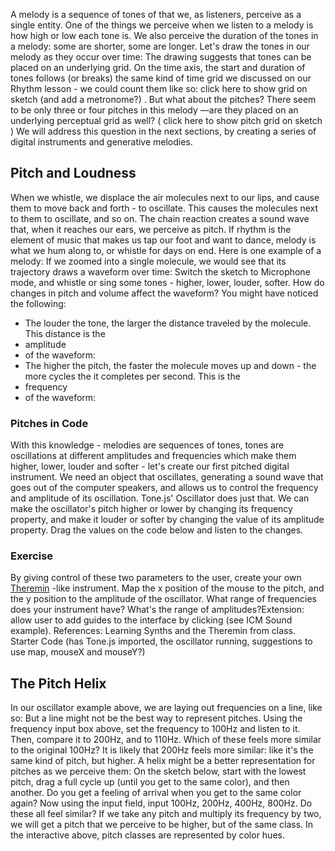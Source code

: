 A melody is a sequence of tones of that we, as listeners, perceive as a single entity. One of the things we perceive when we listen to a melody is how high or low each tone is.
We also perceive the duration of the tones in a melody: some are shorter, some are longer. Let's draw the tones in our melody as they occur over time:
The drawing suggests that tones can be placed on an underlying grid. On the time axis, the start and duration of tones follows (or breaks) the same kind of time grid we discussed on our Rhythm lesson - we could count them like so: 
click here to show grid on sketch (and add a metronome?)
.
But what about the pitches? There seem to be only three or four pitches in this melody  ––are they placed on an underlying perceptual grid as well? (
click here to show pitch grid on sketch
) 
We will address this question in the next sections, by creating a series of digital instruments and generative melodies.
## Pitch and Loudness
When we whistle, we displace the air molecules next to our lips, and cause them to move back and forth - to oscillate. This causes the molecules next to 
them 
to oscillate, and so on. The chain reaction creates a sound wave that, when it reaches our ears, we perceive as pitch. 
If rhythm is the element of music that makes us tap our foot and want to dance, melody is what we hum along to, or whistle for days on end. Here is one example of a melody:
If we zoomed into a single molecule, we would see that its trajectory draws a waveform over time: 
Switch the sketch to Microphone mode, and whistle or sing some tones - higher, lower, louder, softer.  How do changes in pitch and volume affect the waveform?
You might have noticed the following: 
* The louder the tone, the larger the distance traveled by the molecule. This distance is the 
* amplitude
*  of the waveform: 
* The higher the pitch, the faster the molecule moves up and down - the more cycles the it completes per second. This is the 
* frequency
*  of the waveform:
### Pitches in Code
With this knowledge - melodies are sequences of tones, tones are oscillations at different amplitudes and frequencies which make them higher, lower, louder and softer - let's create our first pitched digital instrument. 
We need an object that oscillates, generating a sound wave that goes out of the computer speakers, and allows us to control the frequency and amplitude of its oscillation. Tone.js' Oscillator does just that. 
We can make the oscillator's pitch higher or lower by changing its frequency property, and make it louder or softer by changing the value of its amplitude property. Drag the values on the code below and listen to the changes.
### Exercise
By giving control of these two parameters to the user, create your own 
[Theremin](https://www.youtube.com/watch?v=PjnaciNT-wQ)
-like instrument. Map the x position of the mouse to the pitch, and the y position to the amplitude of the oscillator. What range of frequencies does your instrument have? What's the range of amplitudes?Extension: allow user to add guides to the interface by clicking (see ICM Sound example). 
References: Learning Synths and the Theremin from class.
Starter Code (has Tone.js imported, the oscillator running, suggestions to use map, mouseX and mouseY?)
## The Pitch Helix
In our oscillator example above, we are laying out frequencies on a line, like so: 
But a line might not be the best way to represent pitches. Using the frequency input box above, set the frequency to 100Hz and listen to it. Then, compare it to 200Hz, and to 110Hz. Which of these feels more similar to the original 100Hz? 
It is likely that 200Hz feels more similar: like it's the same kind of pitch, but higher. 
A helix might be a better representation for pitches as we perceive them:
On the sketch below, start with the lowest pitch, drag a full cycle up (until you get to the same color), and then another. Do you get a feeling of arrival when you get to the same color again? 
Now using the input field, input 100Hz, 200Hz, 400Hz, 800Hz. Do these all feel similar? 
If we take any pitch and multiply its frequency by two, we will get a pitch that we perceive to be higher, but of the same class. In the interactive above, pitch classes are represented by color hues. 
